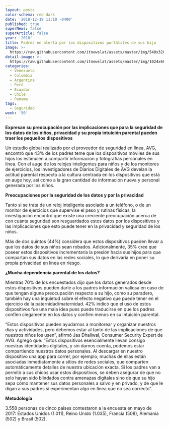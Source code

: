 ```yaml
---
layout: posts
color-schema: red-dark
date: '2018-12-19 11:10 -0400'
published: true
superNews: false
superArticle: false
year: '2018'
title: Padres en alerta por los dispositivos portátiles de sus hijo
image: >-
  https://raw.githubusercontent.com/itnewslat/assets/master/img/540x320/Jugando-p.jpg
detail-image: >-
  https://raw.githubusercontent.com/itnewslat/assets/master/img/1024x680/Jugando-g.jpg
categories:
  - Venezuela
  - Colombia
  - Argentina
  - Perú
  - Ecuador
  - Chile
  - Panama
tags:
  - Seguridad
week: '50'
---
```

**Expresan su preocupación por las implicaciones que para la seguridad de los datos de los niños, privacidad y su propia intuición parental pueden traer los pequeños dispositivos**

Un estudio global realizado por el proveedor de seguridad en línea, AVG, encontró que 43% de los padres teme que los dispositivos móviles de sus hijos los estimulen a compartir información y fotografías personales en línea. Con el auge de los relojes inteligentes para niños y de los monitores de ejercicios, los investigadores de Diarios Digitales de AVG develan la actitud parental respecto a la cultura centrada en los dispositivos que está en auge hoy, así como a la gran cantidad de información nueva y personal generada por los niños. 

**Preocupaciones por la seguridad de los datos y por la privacidad**

Tanto si se trata de un reloj inteligente asociado a un teléfono, o de un monitor de ejercicios que supervise el peso y rutinas físicas, la investigación encontró que existe una creciente preocupación acerca de con cuánta seguridad son resguardados estos datos por los dispositivos y las implicaciones que esto puede tener en la privacidad y seguridad de los niños.

Más de dos quintos (44%) considera que estos dispositivos pueden llevar a que los datos de sus niños sean robados. Adicionalmente, 35% cree que poseer estos dispositivos incrementaría la presión hacia sus hijos para que compartan sus datos en las redes sociales, lo que derivaría en poner su propia privacidad en línea en riesgo.

**¿Mucha dependencia parental de los datos?**

Mientras 70% de los encuestados dijo que los datos generados desde estos dispositivos pueden darle a los padres información valiosa en caso de que tengan alguna preocupación respecto a su hijo, como su paradero, también hay una inquietud sobre el efecto negativo que puede tener en el ejercicio de la paternidad/maternidad. 42% indicó que el uso de estos dispositivos fue una mala idea pues puede traducirse en que los padres confíen ciegamente en los datos y confíen menos en su intuición parental.

“Estos dispositivos pueden ayudarnos a monitorear y organizar nuestros días y actividades, pero debemos estar al tanto de las implicaciones de que nuestros niños los usen”, afirmó Jas Dhaliwal, Consumer Security Expert de AVG.
Agregó que: “Estos dispositivos esencialmente llevan consigo nuestras identidades digitales, y sin darnos cuenta, podemos estar compartiendo nuestros datos personales. Al descargar en nuestro dispositivo una app para correr, por ejemplo; muchas de ellas están asociadas inmediatamente a sitios de redes sociales, que comparten automáticamente detalles de nuestra ubicación exacta. Si los padres van a permitir a sus chicos usar estos dispositivos, se deben asegurar de que no solo hayan sido blindados contra amenazas digitales sino de que su hijo sepa cómo mantener sus datos personales a salvo y en privado, y de que le digan a sus padres si experimentan algo en línea que no sea correcto”.

**Metodología**

3.558 personas de cinco países contestaron a la encuesta en mayo de 2017: Estados Unidos (1.011), Reino Unido (1.035), Francia (508), Alemania (502) y Brasil (502).

